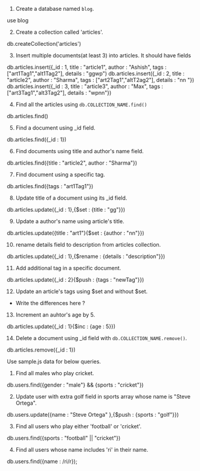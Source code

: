 1. Create a database named `blog`.

use blog

2. Create a collection called 'articles'.

db.createCollection('articles')

3. Insert multiple documents(at least 3) into articles. It should have fields

db.articles.insert({_id : 1, title : "article1", author : "Ashish", tags : ["art1Tag1","alt1Tag2"], details : "ggwp")
db.articles.insert({_id : 2, title : "article2", author : "Sharma", tags : ["art2Tag1","altT2ag2"], details : "nn "})
db.articles.insert({_id : 3, title : "article3", author : "Max", tags : ["art3Tag1","alt3Tag2"], details : "wpnn"})

4. Find all the articles using `db.COLLECTION_NAME.find()`

db.articles.find()

5. Find a document using _id field.

db.articles.find({_id : 1})

6. Find documents using title and author's name field.

db.articles.find({title : "article2", author : "Sharma"})

7. Find document using a specific tag.

db.articles.find({tags : "art1Tag1"})

8. Update title of a document using its _id field.

db.articles.update({_id : 1},{$set : {title : "gg"}})

9. Update a author's name using article's title.

db.articles.update({title : "art1"}{$set : {author : "nn"}})

10. rename details field to description from articles collection. 

db.articles.update({_id : 1},{$rename : {details : "description"}})

11. Add additional tag in a specific document.

db.articles.update({_id : 2}{$push : {tags : "newTag"}})

12. Update an article's tags using $set and without $set.
  - Write the differences here ?

13. Increment an auhtor's age by 5.  

db.articles.update({_id : 1}{$inc : {age : 5}})

14. Delete a document using _id field with `db.COLLECTION_NAME.remove()`.

db.articles.remove({_id : 1})

Use sample.js data for below queries.

1. Find all males who play cricket.

db.users.find({gender : "male"} && {sports : "cricket"})

2. Update user with extra golf field in sports array whose name is "Steve Ortega".

db.users.update({name : "Steve Ortega" },{$push : {sports : "golf"}})

3. Find all users who play either 'football' or 'cricket'.

db.users.find({sports : "football" || "cricket"})

4. Find all users whose name includes 'ri' in their name.

db.users.find({name : /ri/r});